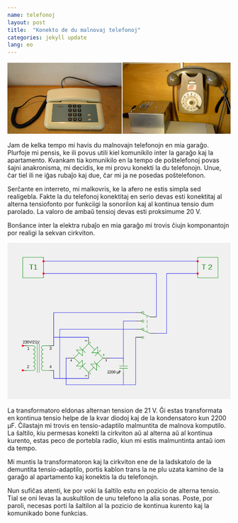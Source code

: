 ```yaml
---
name: telefonoj
layout: post
title:  "Konekto de du malnovaj telefonoj"
categories: jekyll update
lang: eo
---
```

![Bild](../../bildoj/2telefonoj.png)

Jam de kelka tempo mi havis du malnovajn telefonojn en mia garaĝo. Plurfoje mi pensis, ke ili povus utili kiel komunikilo inter la garaĝo kaj la apartamento. Kvankam tia komunikilo en la tempo de poŝtelefonoj povas ŝajni anakronisma, mi decidis, ke mi provu konekti la du telefonojn. Unue, ĉar tiel ili ne iĝas rubaĵo kaj due, ĉar mi ja ne posedas poŝtelefonon.  

Serĉante en interreto, mi malkovris, ke la afero ne estis simpla sed realigebla. Fakte la du telefonoj konektitaj en serio devas esti konektitaj al alterna tensiofonto por funkciigi la sonorilon kaj al kontinua tensio dum parolado. La valoro de ambaŭ tensioj devas esti proksimume 20 V.  

Bonŝance inter la elektra rubaĵo en mia garaĝo mi trovis ĉiujn komponantojn por realigi la sekvan cirkviton.

![Bild](../../bildoj/2-telefonoj.png)

La transformatoro eldonas alternan tension de 21 V. Ĝi estas transformata en kontinua tensio helpe de la kvar diodoj kaj de la kondensatoro kun 2200 µF. Ĉilastajn mi trovis en tensio-adaptilo malmuntita de malnova komputilo. La ŝaltilo, kiu permesas konekti la cirkviton aŭ al alterna aŭ al kontinua kurento, estas peco de portebla radio, kiun mi estis malmuntinta antaŭ iom da tempo. 

Mi muntis la transformatoron kaj la cirkviton ene de la ladskatolo de la demuntita tensio-adaptilo, portis kablon trans la ne plu uzata kamino de la garaĝo al apartamento kaj konektis la du telefonojn. 

Nun sufiĉas atenti, ke por voki la ŝaltilo estu en pozicio de alterna tensio. Tial se oni levas la auskultilon de unu telefono la alia sonas. Poste, por paroli, necesas porti la ŝaltilon al la pozicio de kontinua kurento kaj la komunikado bone funkcias. 